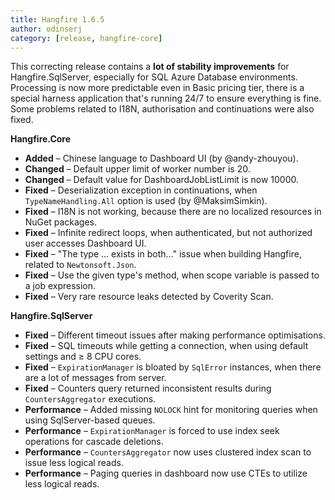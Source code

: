 ```yaml
---
title: Hangfire 1.6.5
author: odinserj
category: [release, hangfire-core]
---
```


This correcting release contains a **lot of stability improvements** for Hangfire.SqlServer, especially for SQL Azure Database environments. Processing is now more predictable even in Basic pricing tier, there is a special harness application that's running 24/7 to ensure everything is fine. Some problems related to I18N, authorisation and continuations were also fixed.

**Hangfire.Core**

* **Added** – Chinese language to Dashboard UI (by @andy-zhouyou).
* **Changed** – Default upper limit of worker number is 20.
* **Changed** – Default value for DashboardJobListLimit is now 10000.
* **Fixed** – Deserialization exception in continuations, when `TypeNameHandling.All` option is used (by  @MaksimSimkin).
* **Fixed** – I18N is not working, because there are no localized resources in NuGet packages.
* **Fixed** – Infinite redirect loops, when authenticated, but not authorized user accesses Dashboard UI.
* **Fixed** – "The type ... exists in both..." issue when building Hangfire, related to `Newtonsoft.Json`.
* **Fixed** – Use the given type's method, when scope variable is passed to a job expression.
* **Fixed** – Very rare resource leaks detected by Coverity Scan.

**Hangfire.SqlServer**

* **Fixed** – Different timeout issues after making performance optimisations.
* **Fixed** – SQL timeouts while getting a connection, when using default settings and &ge; 8 CPU cores.
* **Fixed** – `ExpirationManager` is bloated by `SqlError` instances, when there are a lot of messages from server.
* **Fixed** – Counters query returned inconsistent results during `CountersAggregator` executions.
* **Performance** – Added missing `NOLOCK` hint for monitoring queries when using SqlServer-based queues.
* **Performance** – `ExpirationManager` is forced to use index seek operations for cascade deletions.
* **Performance** – `CountersAggregator` now uses clustered index scan to issue less logical reads.
* **Performance** – Paging queries in dashboard now use CTEs to utilize less logical reads.
